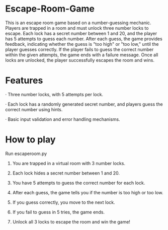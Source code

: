 # Escape-Room-Game
This is an escape room game based on a number-guessing mechanic. Players are trapped in a room and must unlock three number locks to escape. Each lock has a secret number between 1 and 20, and the player has 5 attempts to guess each number. After each guess, the game provides feedback, indicating whether the guess is "too high" or "too low," until the player guesses correctly. If the player fails to guess the correct number within the given attempts, the game ends with a failure message. Once all locks are unlocked, the player successfully escapes the room and wins.
# Features
· Three number locks, with 5 attempts per lock.

· Each lock has a randomly generated secret number, and players guess the correct number using hints.

· Basic input validation and error handling mechanisms.
# How to play
Run escaperoom.py

1. You are trapped in a virtual room with 3 number locks.

2. Each lock hides a secret number between 1 and 20.

3. You have 5 attempts to guess the correct number for each lock.

4. After each guess, the game tells you if the number is too high or too low.

5. If you guess correctly, you move to the next lock.

6. If you fail to guess in 5 tries, the game ends.

7. Unlock all 3 locks to escape the room and win the game!
